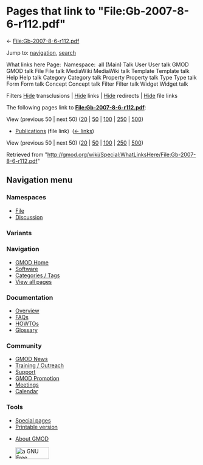 <div id="mw-page-base" class="noprint">

</div>

<div id="mw-head-base" class="noprint">

</div>

<div id="content" class="mw-body" role="main">

<span id="top"></span>

<div id="mw-js-message" style="display:none;">

</div>



# <span dir="auto">Pages that link to "File:Gb-2007-8-6-r112.pdf"</span>

<div id="bodyContent">

<div id="contentSub">

←
[File:Gb-2007-8-6-r112.pdf](/wiki/File:Gb-2007-8-6-r112.pdf "File:Gb-2007-8-6-r112.pdf")

</div>

<div id="jump-to-nav" class="mw-jump">

Jump to: [navigation](#mw-navigation), [search](#p-search)

</div>

<div id="mw-content-text">

What links here Page:  Namespace:  all (Main) Talk User User talk GMOD
GMOD talk File File talk MediaWiki MediaWiki talk Template Template talk
Help Help talk Category Category talk Property Property talk Type Type
talk Form Form talk Concept Concept talk Filter Filter talk Widget
Widget talk

Filters
[Hide](/mediawiki/index.php?title=Special:WhatLinksHere/File:Gb-2007-8-6-r112.pdf&hidetrans=1 "Special:WhatLinksHere/File:Gb-2007-8-6-r112.pdf")
transclusions \|
[Hide](/mediawiki/index.php?title=Special:WhatLinksHere/File:Gb-2007-8-6-r112.pdf&hidelinks=1 "Special:WhatLinksHere/File:Gb-2007-8-6-r112.pdf")
links \|
[Hide](/mediawiki/index.php?title=Special:WhatLinksHere/File:Gb-2007-8-6-r112.pdf&hideredirs=1 "Special:WhatLinksHere/File:Gb-2007-8-6-r112.pdf")
redirects \|
[Hide](/mediawiki/index.php?title=Special:WhatLinksHere/File:Gb-2007-8-6-r112.pdf&hideimages=1 "Special:WhatLinksHere/File:Gb-2007-8-6-r112.pdf")
file links

The following pages link to
**[File:Gb-2007-8-6-r112.pdf](/wiki/File:Gb-2007-8-6-r112.pdf "File:Gb-2007-8-6-r112.pdf")**:

View (previous 50 \| next 50)
([20](/mediawiki/index.php?title=Special:WhatLinksHere/File:Gb-2007-8-6-r112.pdf&limit=20 "Special:WhatLinksHere/File:Gb-2007-8-6-r112.pdf")
\|
[50](/mediawiki/index.php?title=Special:WhatLinksHere/File:Gb-2007-8-6-r112.pdf&limit=50 "Special:WhatLinksHere/File:Gb-2007-8-6-r112.pdf")
\|
[100](/mediawiki/index.php?title=Special:WhatLinksHere/File:Gb-2007-8-6-r112.pdf&limit=100 "Special:WhatLinksHere/File:Gb-2007-8-6-r112.pdf")
\|
[250](/mediawiki/index.php?title=Special:WhatLinksHere/File:Gb-2007-8-6-r112.pdf&limit=250 "Special:WhatLinksHere/File:Gb-2007-8-6-r112.pdf")
\|
[500](/mediawiki/index.php?title=Special:WhatLinksHere/File:Gb-2007-8-6-r112.pdf&limit=500 "Special:WhatLinksHere/File:Gb-2007-8-6-r112.pdf"))

- [Publications](/wiki/Publications "Publications") (file link) ‎
  <span class="mw-whatlinkshere-tools">([←
  links](/mediawiki/index.php?title=Special:WhatLinksHere&target=Publications "Special:WhatLinksHere"))</span>

View (previous 50 \| next 50)
([20](/mediawiki/index.php?title=Special:WhatLinksHere/File:Gb-2007-8-6-r112.pdf&limit=20 "Special:WhatLinksHere/File:Gb-2007-8-6-r112.pdf")
\|
[50](/mediawiki/index.php?title=Special:WhatLinksHere/File:Gb-2007-8-6-r112.pdf&limit=50 "Special:WhatLinksHere/File:Gb-2007-8-6-r112.pdf")
\|
[100](/mediawiki/index.php?title=Special:WhatLinksHere/File:Gb-2007-8-6-r112.pdf&limit=100 "Special:WhatLinksHere/File:Gb-2007-8-6-r112.pdf")
\|
[250](/mediawiki/index.php?title=Special:WhatLinksHere/File:Gb-2007-8-6-r112.pdf&limit=250 "Special:WhatLinksHere/File:Gb-2007-8-6-r112.pdf")
\|
[500](/mediawiki/index.php?title=Special:WhatLinksHere/File:Gb-2007-8-6-r112.pdf&limit=500 "Special:WhatLinksHere/File:Gb-2007-8-6-r112.pdf"))

</div>

<div class="printfooter">

Retrieved from
"<http://gmod.org/wiki/Special:WhatLinksHere/File:Gb-2007-8-6-r112.pdf>"

</div>

<div id="catlinks" class="catlinks catlinks-allhidden">

</div>

<div class="visualClear">

</div>

</div>

</div>

<div id="mw-navigation">

## Navigation menu

<div id="mw-head">



<div id="left-navigation">

<div id="p-namespaces" class="vectorTabs" role="navigation"
aria-labelledby="p-namespaces-label">

### Namespaces

- <span id="ca-nstab-image"><a href="/wiki/File:Gb-2007-8-6-r112.pdf" accesskey="c"
  title="View the file page [c]">File</a></span>
- <span id="ca-talk"><a
  href="/mediawiki/index.php?title=File_talk:Gb-2007-8-6-r112.pdf&amp;action=edit&amp;redlink=1"
  accesskey="t"
  title="Discussion about the content page [t]">Discussion</a></span>

</div>

<div id="p-variants" class="vectorMenu emptyPortlet" role="navigation"
aria-labelledby="p-variants-label">

### 

### Variants[](#)

<div class="menu">

</div>

</div>

</div>

<div id="right-navigation">





</div>



</div>

</div>

</div>

<div id="mw-panel">

<div id="p-logo" role="banner">

<a href="/wiki/Main_Page"
style="background-image: url(http://gmod.org/images/GMOD-cogs.png);"
title="Visit the main page"></a>

</div>

<div id="p-Navigation" class="portal" role="navigation"
aria-labelledby="p-Navigation-label">

### Navigation

<div class="body">

- <span id="n-GMOD-Home">[GMOD Home](/wiki/Main_Page)</span>
- <span id="n-Software">[Software](/wiki/GMOD_Components)</span>
- <span id="n-Categories-.2F-Tags">[Categories /
  Tags](/wiki/Categories)</span>
- <span id="n-View-all-pages">[View all
  pages](/wiki/Special:AllPages)</span>

</div>

</div>

<div id="p-Documentation" class="portal" role="navigation"
aria-labelledby="p-Documentation-label">

### Documentation

<div class="body">

- <span id="n-Overview">[Overview](/wiki/Overview)</span>
- <span id="n-FAQs">[FAQs](/wiki/Category:FAQ)</span>
- <span id="n-HOWTOs">[HOWTOs](/wiki/Category:HOWTO)</span>
- <span id="n-Glossary">[Glossary](/wiki/Glossary)</span>

</div>

</div>

<div id="p-Community" class="portal" role="navigation"
aria-labelledby="p-Community-label">

### Community

<div class="body">

- <span id="n-GMOD-News">[GMOD News](/wiki/GMOD_News)</span>
- <span id="n-Training-.2F-Outreach">[Training /
  Outreach](/wiki/Training_and_Outreach)</span>
- <span id="n-Support">[Support](/wiki/Support)</span>
- <span id="n-GMOD-Promotion">[GMOD
  Promotion](/wiki/GMOD_Promotion)</span>
- <span id="n-Meetings">[Meetings](/wiki/Meetings)</span>
- <span id="n-Calendar">[Calendar](/wiki/Calendar)</span>

</div>

</div>

<div id="p-tb" class="portal" role="navigation"
aria-labelledby="p-tb-label">

### Tools

<div class="body">

- <span id="t-specialpages"><a href="/wiki/Special:SpecialPages" accesskey="q"
  title="A list of all special pages [q]">Special pages</a></span>
- <span id="t-print"><a
  href="/mediawiki/index.php?title=Special:WhatLinksHere/File:Gb-2007-8-6-r112.pdf&amp;printable=yes"
  rel="alternate" accesskey="p"
  title="Printable version of this page [p]">Printable version</a></span>

</div>

</div>

</div>

</div>

<div id="footer" role="contentinfo">

- <span id="footer-places-about">[About
  GMOD](/wiki/GMOD:About "GMOD:About")</span>

<!-- -->

- <span id="footer-copyrightico">[<img src="http://www.gnu.org/graphics/gfdl-logo-small.png" width="88"
  height="31" alt="a GNU Free Documentation License" />](http://www.gnu.org/licenses/fdl-1.3.html)</span>


<div style="clear:both">

</div>

</div>
